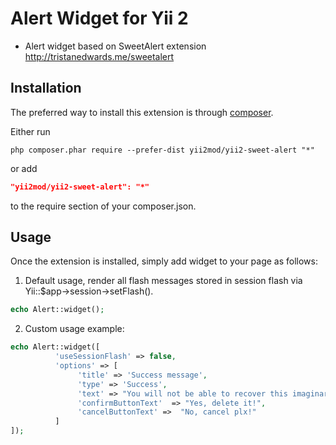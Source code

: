 Alert Widget for Yii 2
=========
- Alert widget based on SweetAlert extension http://tristanedwards.me/sweetalert


Installation
------------

The preferred way to install this extension is through [composer](http://getcomposer.org/download/).

Either run

```
php composer.phar require --prefer-dist yii2mod/yii2-sweet-alert "*"
```

or add

```json
"yii2mod/yii2-sweet-alert": "*"
```

to the require section of your composer.json.

Usage
------------
Once the extension is installed, simply add widget to your page as follows:

1) Default usage, render all flash messages stored in session flash via Yii::$app->session->setFlash().
```php
echo Alert::widget(); 
```

2) Custom usage example:
```php
echo Alert::widget([
          'useSessionFlash' => false,
          'options' => [
               'title' => 'Success message',
               'type' => 'Success',
               'text' => "You will not be able to recover this imaginary file!",
               'confirmButtonText'  => "Yes, delete it!",   
               'cancelButtonText' =>  "No, cancel plx!"
          ]
]);
```
